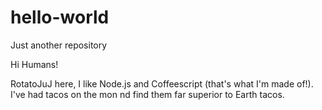 # hello-world
Just another repository

Hi Humans!

RotatoJuJ here, I like Node.js and Coffeescript (that's what I'm made of!).
I've had tacos on the mon nd find them far superior to Earth tacos.
